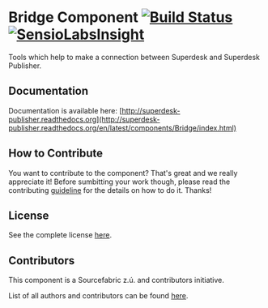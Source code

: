Bridge Component [![Build Status](https://travis-ci.org/SuperdeskWebPublisher/bridge.svg?branch=master)](https://travis-ci.org/SuperdeskWebPublisher/bridge) [![SensioLabsInsight](https://insight.sensiolabs.com/projects/13d66e7a-e086-4cfb-90ce-b115f1f0e151/mini.png)](https://insight.sensiolabs.com/projects/13d66e7a-e086-4cfb-90ce-b115f1f0e151)
============================================================================================================================================================

Tools which help to make a connection between Superdesk and Superdesk Publisher.

Documentation
-------------

Documentation is available here: [http://superdesk-publisher.readthedocs.org](http://superdesk-publisher.readthedocs.org/en/latest/components/Bridge/index.html)

How to Contribute
-------------

You want to contribute to the component? That's great and we really appreciate it! Before sumbitting your work though, please read the contributing [guideline](http://superdesk-publisher.readthedocs.org/en/latest/contributing/index.html) for the details on how to do it. Thanks!

License
-----------

See the complete license [here](LICENSE.md).

Contributors
-------

This component is a Sourcefabric z.ú. and contributors initiative.

List of all authors and contributors can be found [here](AUTHORS.md).
